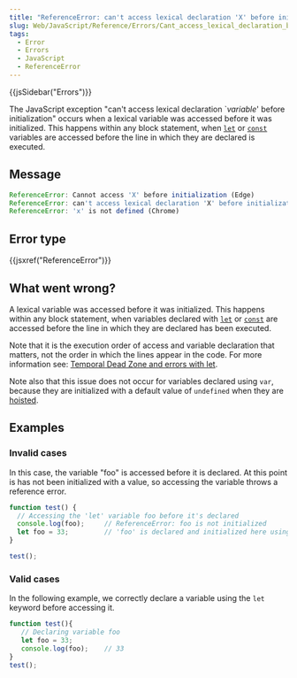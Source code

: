 ```yaml
---
title: "ReferenceError: can't access lexical declaration 'X' before initialization"
slug: Web/JavaScript/Reference/Errors/Cant_access_lexical_declaration_before_init
tags:
  - Error
  - Errors
  - JavaScript
  - ReferenceError
---
```

{{jsSidebar("Errors")}}

The JavaScript exception "can't access lexical declaration \`_variable_' before initialization" occurs when a lexical variable was accessed before it was initialized.
This happens within any block statement, when [`let`](/en-US/docs/Web/JavaScript/Reference/Statements/let) or [`const`](/en-US/docs/Web/JavaScript/Reference/Statements/const) variables are accessed before the line in which they are declared is executed.

## Message

```js
ReferenceError: Cannot access 'X' before initialization (Edge)
ReferenceError: can't access lexical declaration 'X' before initialization (Firefox)
ReferenceError: 'x' is not defined (Chrome)
```

## Error type

{{jsxref("ReferenceError")}}

## What went wrong?

A lexical variable was accessed before it was initialized.
This happens within any block statement, when variables declared with [`let`](/en-US/docs/Web/JavaScript/Reference/Statements/let) or [`const`](/en-US/docs/Web/JavaScript/Reference/Statements/const) are accessed before the line in which they are declared has been executed.

Note that it is the execution order of access and variable declaration that matters, not the order in which the lines appear in the code.
For more information see: [Temporal Dead Zone and errors with let](/en-US/docs/Web/JavaScript/Reference/Statements/let#temporal_dead_zone_and_errors_with_let).

Note also that this issue does not occur for variables declared using `var`, because they are initialized with a default value of `undefined` when they are [hoisted](/en-US/docs/Glossary/Hoisting).

## Examples

### Invalid cases

In this case, the variable "foo" is accessed before it is declared.
At this point is has not been initialized with a value, so accessing the variable throws a reference error.

```js example-bad
function test() {
  // Accessing the 'let' variable foo before it's declared
  console.log(foo);     // ReferenceError: foo is not initialized
  let foo = 33;         // 'foo' is declared and initialized here using the 'let' keyword
}

test();
```

### Valid cases

In the following example, we correctly declare a variable using the `let` keyword before accessing it.

```js example-good
function test(){
   // Declaring variable foo
   let foo = 33;
   console.log(foo);    // 33
}
test();
```
